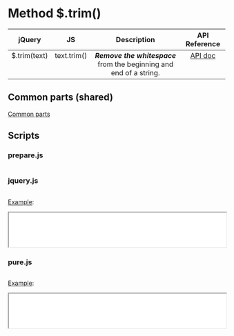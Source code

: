 # Method $.trim()

<style>
td {
  vertical-align: top;
}
</style>

| jQuery | JS | Description | API Reference |
|:--:|:--:|:--:|:--:|
| $.trim(text) | text.trim() | **_Remove the whitespace_** from the beginning and end of a string. | [API doc](https://api.jquery.com/jQuery.trim/) |

## Common parts (shared)

[Common parts](/docs/mdview.html?example/index.md)

## Scripts

### prepare.js

```js:src/prepare.js
```

### jquery.js

```js:src/jquery.js
```

[Example](example.html?jquery):

<iframe width="100%" height="80" src="example.html?jquery"></iframe>

### pure.js

```js:src/pure.js
```

[Example](example.html?pure):

<iframe width="100%" height="80" src="example.html?pure"></iframe>
